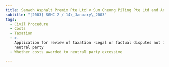 ```yaml
---
title: Samwoh Asphalt Premix Pte Ltd v Sum Cheong Piling Pte Ltd and Another
subtitle: "[2003] SGHC 2 / 14\_January\_2003"
tags:
  - Civil Procedure
  - Costs
  - Taxation
  - >-
    Application for review of taxation -Legal or factual disputes not involving
    neutral party
  - Whether costs awarded to neutral party excessive

---
```


